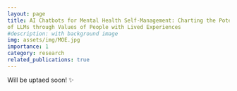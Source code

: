 ```yaml
---
layout: page
title: AI Chatbots for Mental Health Self-Management: Charting the Potential Harms
of LLMs through Values of People with Lived Experiences
#description: with background image
img: assets/img/MOE.jpg
importance: 1
category: research
related_publications: true
---
```


Will be uptaed soon! ✨